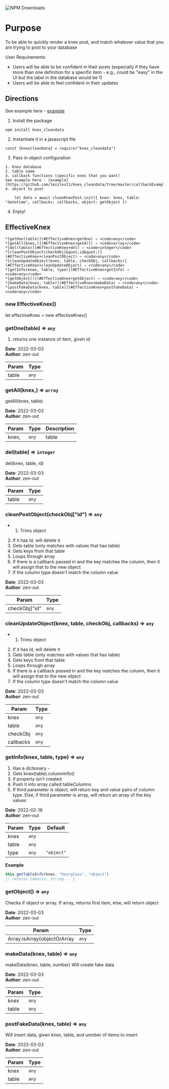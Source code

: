 ![NPM Downloads](https://img.shields.io/npm/dw/effective_knex)

# Purpose

To be able to quickly render a knex post, and match whatever value that you are trying to post to your database 

User Requirements: 

- Users will be able to be confident in their posts (especially if they have more than one definition for a specific item - e.g., could be "easy" in the UI but the label in the database would be 1)
- Users will be able to feel confident in their updates 


## Directions

See example here - [example](https://github.com/lezzles11/knex_cleandata/tree/master/playground.js)

1. Install the package 

```
npm install knex_cleandata
```

2. Instantiate it in a javascript file

```
const {knexCleanData} = require("knex_cleandata")
```

3. Pass in object configuration 

```
1. knex database
2. table name
3. callback functions (specific ones that you want)
See example here - [example](https://github.com/lezzles11/knex_cleandata/tree/master/callbackExample.js)
4. object to post 

    let data = await cleanKnexPost.init({ knex: knex, table: "datetime", callbacks: callbacks, object: getObject })

```

4. Enjoy! 

## EffectiveKnex
    *[getOne(table)](#EffectiveKnex+getOne) ⇒ <code>any</code>
    *[getAll(knex,)](#EffectiveKnex+getAll) ⇒ <code>array</code>
    *[del(table)](#EffectiveKnex+del) ⇒ <code>integer</code>
    *[cleanPostObject(checkObj[&quot;id&quot;)](#EffectiveKnex+cleanPostObject) ⇒ <code>any</code>
    *[cleanUpdateObject(knex, table, checkObj, callbacks)](#EffectiveKnex+cleanUpdateObject) ⇒ <code>any</code>
    *[getInfo(knex, table, type)](#EffectiveKnex+getInfo) ⇒ <code>any</code>
    *[getObject()](#EffectiveKnex+getObject) ⇒ <code>any</code>
    *[makeData(knex, table)](#EffectiveKnex+makeData) ⇒ <code>any</code>
    *[postFakeData(knex, table)](#EffectiveKnex+postFakeData) ⇒ <code>any</code>

<a name="new_EffectiveKnex_new"></a>

### new EffectiveKnex()
let effectiveKnex = new effectiveKnex()

<a name="EffectiveKnex+getOne"></a>

### getOne(table) ⇒ <code>any</code>
1. returns one instance of item, given id


**Date**: 2022-03-03  
**Author**: zen-out  

| Param | Type             |
|-------|------------------|
| table | <code>any</code> |

<a name="EffectiveKnex+getAll"></a>

### getAll(knex,) ⇒ <code>array</code>
getAll(knex, table)


**Date**: 2022-03-03  
**Author**: zen-out  

| Param | Type             | Description |
|-------|------------------|-------------|
| knex, | <code>any</code> | table       |

<a name="EffectiveKnex+del"></a>

### del(table) ⇒ <code>integer</code>
del(knex, table, id)


**Date**: 2022-03-03  
**Author**: zen-out  

| Param | Type             |
|-------|------------------|
| table | <code>any</code> |

<a name="EffectiveKnex+cleanPostObject"></a>

### cleanPostObject(checkObj[&quot;id&quot;) ⇒ <code>any</code>
* 1. Trims object
2. If it has id, will delete it 
3. Gets table (only matches with values that has table)
4. Gets keys from that table
5. Loops through array 
6. If there is a callback passed in and the key matches the column, then it will assign that to the new object
7. If the column type doesn't match the column value


**Date**: 2022-03-03  
**Author**: zen-out  

| Param         | Type             |
|---------------|------------------|
| checkObj["id" | <code>any</code> |

<a name="EffectiveKnex+cleanUpdateObject"></a>

### cleanUpdateObject(knex, table, checkObj, callbacks) ⇒ <code>any</code>
* 1. Trims object
2. If it has id, will delete it
3. Gets table (only matches with values that has table)
4. Gets keys from that table
5. Loops through array
6. If there is a callback passed in and the key matches the column, then it will assign that to the new object
7. If the column type doesn't match the column value


**Date**: 2022-03-03  
**Author**: zen-out  

| Param     | Type             |
|-----------|------------------|
| knex      | <code>any</code> |
| table     | <code>any</code> |
| checkObj  | <code>any</code> |
| callbacks | <code>any</code> |

<a name="EffectiveKnex+getInfo"></a>

### getInfo(knex, table, type) ⇒ <code>any</code>
1. Has a dictionary - 
2. Gets knex(table).columnInfo()
3. if property isn't created 
4. Push it into array called tableColumns
5. If third parameter is object, will return key and value pairs of column: type. Else, if third parameter is array, will return an array of the key values


**Date**: 2022-02-16  
**Author**: zen-out  

| Param | Type             | Default                         |
|-------|------------------|---------------------------------|
| knex  | <code>any</code> |                                 |
| table | <code>any</code> |                                 |
| type  | <code>any</code> | <code>&quot;object&quot;</code> |

**Example**  
```js
this.getTableInfo(knex, "hourglass", "object")
// returns {emails: string... }
```
<a name="EffectiveKnex+getObject"></a>

### getObject() ⇒ <code>any</code>
Checks if object or array. If array, returns first item, else, will return object


**Date**: 2022-03-03  
**Author**: zen-out  

| Param                       | Type             |
|-----------------------------|------------------|
| Array.isArray(objectOrArray | <code>any</code> |

<a name="EffectiveKnex+makeData"></a>

### makeData(knex, table) ⇒ <code>any</code>
makeData(knex, table, number)
Will create fake data


**Date**: 2022-03-03  
**Author**: zen-out  

| Param | Type             |
|-------|------------------|
| knex  | <code>any</code> |
| table | <code>any</code> |

<a name="EffectiveKnex+postFakeData"></a>

### postFakeData(knex, table) ⇒ <code>any</code>
Will insert data, given knex, table, and unmber of items to insert


**Date**: 2022-03-03  
**Author**: zen-out  

| Param | Type             |
|-------|------------------|
| knex  | <code>any</code> |
| table | <code>any</code> |

